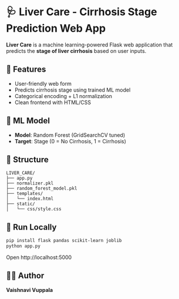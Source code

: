 # 🩺 Liver Care - Cirrhosis Stage Prediction Web App

**Liver Care** is a machine learning-powered Flask web application that predicts the **stage of liver cirrhosis** based on user inputs.

## 🚀 Features
- User-friendly web form
- Predicts cirrhosis stage using trained ML model
- Categorical encoding + L1 normalization
- Clean frontend with HTML/CSS

## 🧠 ML Model
- **Model**: Random Forest (GridSearchCV tuned)
- **Target**: Stage (0 = No Cirrhosis, 1 = Cirrhosis)

## 📁 Structure
```
LIVER_CARE/
├── app.py
├── normalizer.pkl
├── random_forest_model.pkl
├── templates/
│   └── index.html
├── static/
│   └── css/style.css
```

## 🧪 Run Locally
```bash
pip install flask pandas scikit-learn joblib
python app.py
```

Open http://localhost:5000

## 👩‍💻 Author
**Vaishnavi Vuppala**